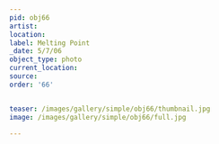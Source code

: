 ```yaml
---
pid: obj66
artist: 
location: 
label: Melting Point
_date: 5/7/06
object_type: photo
current_location: 
source: 
order: '66'


teaser: /images/gallery/simple/obj66/thumbnail.jpg
image: /images/gallery/simple/obj66/full.jpg
 
---
```


